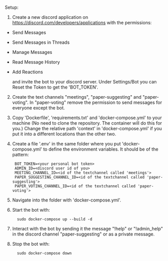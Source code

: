 Setup:

1. Create a new discord application on https://discord.com/developers/applications
   with the permissions: 

 - Send Messages
 - Send Messages in Threads
 - Manage Messages
 - Read Message History
 - Add Reactions

   and invite the bot to your discord server.
   Under Settings/Bot you can Reset the Token to get the 'BOT_TOKEN'.

2. Create the text channels "meetings", "paper-suggesting" and "paper-voting". In "paper-voting" remove the permission to send messages for everyone except the bot.

1. Copy 'Dockerfile', 'requirements.txt' and 'docker-compose.yml' to your machine (No need to clone the repository. The container will do this for you.)
Change the relative path 'context' in 'docker-compose.yml' if you put it into a different locations than the other two. 

1. Create a file '.env' in the same folder where you put 'docker-compose.yml' to define the environment variables.
It should be of the pattern:
    
        BOT_TOKEN=<your personal bot token>
        ADMIN_ID=<discord user id of you>
        MEETING_CHANNEL_ID=<id of the textchannel called 'meetings'>
        PAPER_SUGGESTING_CHANNEL_ID=<id of the textchannel called 'paper-suggesting'>
        PAPER_VOTING_CHANNEL_ID=<id of the textchannel called 'paper-voting'>

1. Navigate into the folder with 'docker-compose.yml'.

1. Start the bot with:

         sudo docker-compose up --build -d

1. Interact with the bot by sending it the message "!help" or "!admin_help" in the discord channel 
"paper-suggesting" or as a private message.

1. Stop the bot with:
    
         sudo docker-compose down

